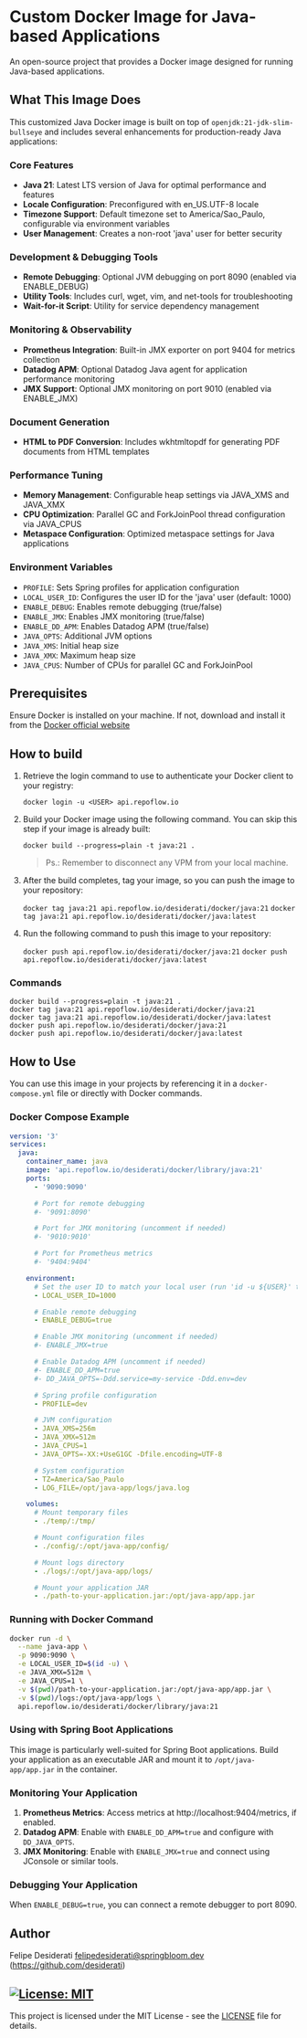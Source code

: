 # Custom Docker Image for Java-based Applications

An open-source project that provides a Docker image designed for running Java-based applications.

## What This Image Does

This customized Java Docker image is built on top of `openjdk:21-jdk-slim-bullseye` and includes several enhancements
for production-ready Java applications:

### Core Features

- **Java 21**: Latest LTS version of Java for optimal performance and features
- **Locale Configuration**: Preconfigured with en_US.UTF-8 locale
- **Timezone Support**: Default timezone set to America/Sao_Paulo, configurable via environment variables
- **User Management**: Creates a non-root 'java' user for better security

### Development & Debugging Tools

- **Remote Debugging**: Optional JVM debugging on port 8090 (enabled via ENABLE_DEBUG)
- **Utility Tools**: Includes curl, wget, vim, and net-tools for troubleshooting
- **Wait-for-it Script**: Utility for service dependency management

### Monitoring & Observability

- **Prometheus Integration**: Built-in JMX exporter on port 9404 for metrics collection
- **Datadog APM**: Optional Datadog Java agent for application performance monitoring
- **JMX Support**: Optional JMX monitoring on port 9010 (enabled via ENABLE_JMX)

### Document Generation

- **HTML to PDF Conversion**: Includes wkhtmltopdf for generating PDF documents from HTML templates

### Performance Tuning

- **Memory Management**: Configurable heap settings via JAVA_XMS and JAVA_XMX
- **CPU Optimization**: Parallel GC and ForkJoinPool thread configuration via JAVA_CPUS
- **Metaspace Configuration**: Optimized metaspace settings for Java applications

### Environment Variables

- `PROFILE`: Sets Spring profiles for application configuration
- `LOCAL_USER_ID`: Configures the user ID for the 'java' user (default: 1000)
- `ENABLE_DEBUG`: Enables remote debugging (true/false)
- `ENABLE_JMX`: Enables JMX monitoring (true/false)
- `ENABLE_DD_APM`: Enables Datadog APM (true/false)
- `JAVA_OPTS`: Additional JVM options
- `JAVA_XMS`: Initial heap size
- `JAVA_XMX`: Maximum heap size
- `JAVA_CPUS`: Number of CPUs for parallel GC and ForkJoinPool

## Prerequisites

Ensure Docker is installed on your machine.
If not, download and install it from the [Docker official website](https://www.docker.com/get-started/)

## How to build

1. Retrieve the login command to use to authenticate your Docker client to your registry:

   `docker login -u <USER> api.repoflow.io`

2. Build your Docker image using the following command. You can skip this step if your image is already built:

   `docker build --progress=plain -t java:21 .`

   > Ps.: Remember to disconnect any VPM from your local machine.

3. After the build completes, tag your image, so you can push the image to your repository:

   `docker tag java:21 api.repoflow.io/desiderati/docker/java:21`
   `docker tag java:21 api.repoflow.io/desiderati/docker/java:latest`

4. Run the following command to push this image to your repository:

   `docker push api.repoflow.io/desiderati/docker/java:21`
   `docker push api.repoflow.io/desiderati/docker/java:latest`

### Commands

   ```
   docker build --progress=plain -t java:21 .
   docker tag java:21 api.repoflow.io/desiderati/docker/java:21
   docker tag java:21 api.repoflow.io/desiderati/docker/java:latest
   docker push api.repoflow.io/desiderati/docker/java:21
   docker push api.repoflow.io/desiderati/docker/java:latest
   ```

## How to Use

You can use this image in your projects by referencing it in a `docker-compose.yml` file
or directly with Docker commands.

### Docker Compose Example

```yaml
version: '3'
services:
  java:
    container_name: java
    image: 'api.repoflow.io/desiderati/docker/library/java:21'
    ports:
      - '9090:9090'

      # Port for remote debugging
      #- '9091:8090'

      # Port for JMX monitoring (uncomment if needed)
      #- '9010:9010'

      # Port for Prometheus metrics
      #- '9404:9404'

    environment:
      # Set the user ID to match your local user (run 'id -u ${USER}' to get your ID)
      - LOCAL_USER_ID=1000

      # Enable remote debugging
      - ENABLE_DEBUG=true

      # Enable JMX monitoring (uncomment if needed)
      #- ENABLE_JMX=true

      # Enable Datadog APM (uncomment if needed)
      #- ENABLE_DD_APM=true
      #- DD_JAVA_OPTS=-Ddd.service=my-service -Ddd.env=dev

      # Spring profile configuration
      - PROFILE=dev

      # JVM configuration
      - JAVA_XMS=256m
      - JAVA_XMX=512m
      - JAVA_CPUS=1
      - JAVA_OPTS=-XX:+UseG1GC -Dfile.encoding=UTF-8

      # System configuration
      - TZ=America/Sao_Paulo
      - LOG_FILE=/opt/java-app/logs/java.log

    volumes:
      # Mount temporary files
      - ./temp/:/tmp/

      # Mount configuration files
      - ./config/:/opt/java-app/config/

      # Mount logs directory
      - ./logs/:/opt/java-app/logs/

      # Mount your application JAR
      - ./path-to-your-application.jar:/opt/java-app/app.jar
```

### Running with Docker Command

```bash
docker run -d \
  --name java-app \
  -p 9090:9090 \
  -e LOCAL_USER_ID=$(id -u) \
  -e JAVA_XMX=512m \
  -e JAVA_CPUS=1 \
  -v $(pwd)/path-to-your-application.jar:/opt/java-app/app.jar \
  -v $(pwd)/logs:/opt/java-app/logs \
  api.repoflow.io/desiderati/docker/library/java:21
```

### Using with Spring Boot Applications

This image is particularly well-suited for Spring Boot applications.
Build your application as an executable JAR and mount it to `/opt/java-app/app.jar` in the container.

### Monitoring Your Application

1. **Prometheus Metrics**: Access metrics at http://localhost:9404/metrics, if enabled.
2. **Datadog APM**: Enable with `ENABLE_DD_APM=true` and configure with `DD_JAVA_OPTS`.
3. **JMX Monitoring**: Enable with `ENABLE_JMX=true` and connect using JConsole or similar tools.

### Debugging Your Application

When `ENABLE_DEBUG=true`, you can connect a remote debugger to port 8090.

## Author

Felipe Desiderati <felipedesiderati@springbloom.dev> (https://github.com/desiderati)

## [![License: MIT](https://img.shields.io/badge/License-MIT-yellow.svg)](https://opensource.org/licenses/MIT)

This project is licensed under the MIT License - see the [LICENSE](LICENSE) file for details.
